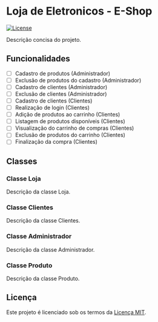 # Loja de Eletronicos - E-Shop

[![License](https://img.shields.io/badge/license-MIT-blue.svg)](LICENSE)

Descrição concisa do projeto.

## Funcionalidades

- [ ] Cadastro de produtos (Administrador)
- [ ] Exclusão de produtos do cadastro (Administrador)
- [ ] Cadastro de clientes (Administrador)
- [ ] Exclusão de clientes (Administrador)
- [ ] Cadastro de clientes (Clientes)
- [ ] Realização de login (Clientes)
- [ ] Adição de produtos ao carrinho (Clientes)
- [ ] Listagem de produtos disponíveis (Clientes)
- [ ] Visualização do carrinho de compras (Clientes)
- [ ] Exclusão de produtos do carrinho (Clientes)
- [ ] Finalização da compra (Clientes)

## Classes

### Classe Loja

Descrição da classe Loja.

### Classe Clientes

Descrição da classe Clientes.

### Classe Administrador

Descrição da classe Administrador.

### Classe Produto

Descrição da classe Produto.

## Licença

Este projeto é licenciado sob os termos da [Licença MIT](LICENSE).
